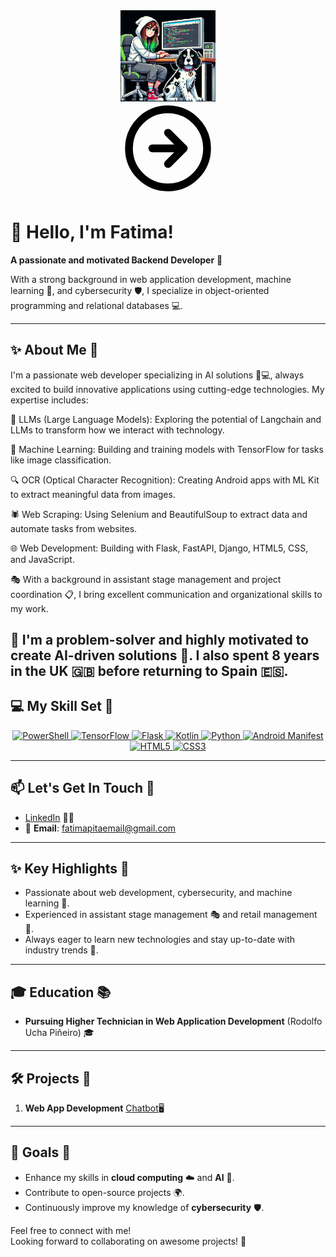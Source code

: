 <div align="center"> <img src="https://github.com/FatimaRamone/fatimaramone/raw/main/images/avatar.png" align="center" style="width: 30%" /> </div> 
<div align="center">
  <svg xmlns="http://www.w3.org/2000/svg" width="150" height="150" viewBox="0 0 24 24" fill="none" stroke="#000000" stroke-width="2" stroke-linecap="round" stroke-linejoin="round"><circle cx="12" cy="12" r="10"/><path d="M12 8l4 4-4 4"/><path d="M8 12h8"/></svg>
</div>

# 👋 Hello, I'm Fatima! 
**A passionate and motivated Backend Developer** 🚀


With a strong background in web application development, machine learning 🤖, and cybersecurity 🛡️, I specialize in object-oriented programming and relational databases 💻.

---

## ✨ About Me 🌟
I'm a passionate web developer specializing in AI solutions 🧠💻, always excited to build innovative applications using cutting-edge technologies. My expertise includes:

💬 LLMs (Large Language Models): Exploring the potential of Langchain and LLMs to transform how we interact with technology.

🤖 Machine Learning: Building and training models with TensorFlow for tasks like image classification.

🔍 OCR (Optical Character Recognition): Creating Android apps with ML Kit to extract meaningful data from images.

🕷️ Web Scraping: Using Selenium and BeautifulSoup to extract data and automate tasks from websites.

🌐 Web Development: Building with Flask, FastAPI, Django, HTML5, CSS, and JavaScript.

🎭 With a background in assistant stage management and project coordination 📋, I bring excellent communication and organizational skills to my work.

🧩 I'm a problem-solver and highly motivated to create AI-driven solutions 🚀. I also spent 8 years in the UK 🇬🇧 before returning to Spain 🇪🇸.
---

## 💻 My Skill Set 🥏

<div align="center" class="icon-container">
  <!-- PowerShell -->
  <a href="https://learn.microsoft.com/en-us/powershell/" target="_blank" title="PowerShell">
    <img src="https://img.icons8.com/ios/50/0000FF/powershell.png" alt="PowerShell" />
  </a>
  <!-- TensorFlow -->
  <a href="https://www.tensorflow.org/" target="_blank" title="TensorFlow">
    <img src="https://img.icons8.com/color/48/FF6347/tensorflow.png" alt="TensorFlow" />
  </a>
  <!-- Flask (Blue) -->
  <a href="https://flask.palletsprojects.com/" target="_blank" title="Flask">
    <img src="https://img.icons8.com/ios/50/0000FF/flask.png" alt="Flask" />
  </a>
  <!-- Kotlin -->
  <a href="https://kotlinlang.org/" target="_blank" title="Kotlin">
    <img src="https://img.icons8.com/ios/50/32CD32/kotlin.png" alt="Kotlin" />
  </a>
  <!-- Python -->
  <a href="https://www.python.org/" target="_blank" title="Python">
    <img src="https://img.icons8.com/ios/50/FF6347/python.png" alt="Python" />
  </a>
  <!-- Android Manifest -->
  <a href="https://developer.android.com/guide/topics/manifest/manifest-intro" target="_blank" title="Android Manifest">
    <img src="https://img.icons8.com/ios/50/32CD32/android.png" alt="Android Manifest" />
  </a>
  <!-- HTML5 -->
  <a href="https://developer.mozilla.org/en-US/docs/Web/Guide/HTML/HTML5" target="_blank" title="HTML5">
    <img src="https://img.icons8.com/color/48/0000FF/html-5.png" alt="HTML5" />
  </a>
  <!-- CSS3 -->
  <a href="https://developer.mozilla.org/en-US/docs/Web/CSS" target="_blank" title="CSS3">
    <img src="https://img.icons8.com/color/48/0000FF/css3.png" alt="CSS3" />
  </a>
</div>

---

## 📫 Let's Get In Touch 📨

- [LinkedIn](https://www.linkedin.com/in/fatima-pita-b6a2a6125/) 🧑‍💻  
- 📧 **Email**: fatimapitaemail@gmail.com  

---

## ✨ Key Highlights 🌠
- Passionate about web development, cybersecurity, and machine learning 🤖.
- Experienced in assistant stage management 🎭 and retail management 💼.
- Always eager to learn new technologies and stay up-to-date with industry trends 🚀.

---

## 🎓 Education 📚

- **Pursuing Higher Technician in Web Application Development** (Rodolfo Ucha Piñeiro) 🎓  
---

## 🛠️ Projects 🚀

1. **Web App Development** [Chatbot](https://shark-app-47xfw.ondigitalocean.app/)🖥️  
---

## 🎯 Goals 🏅
- Enhance my skills in **cloud computing** ☁️ and **AI** 🤖.  
- Contribute to open-source projects 🌍.  
- Continuously improve my knowledge of **cybersecurity** 🛡️.

Feel free to connect with me!  
Looking forward to collaborating on awesome projects! 🌟
